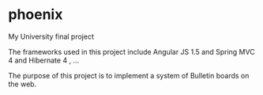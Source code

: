 # phoenix
My University final project

The frameworks used in this project include Angular JS 1.5 and Spring MVC 4 and Hibernate 4 , ...

The purpose of this project is to implement a system of Bulletin boards on the web.
